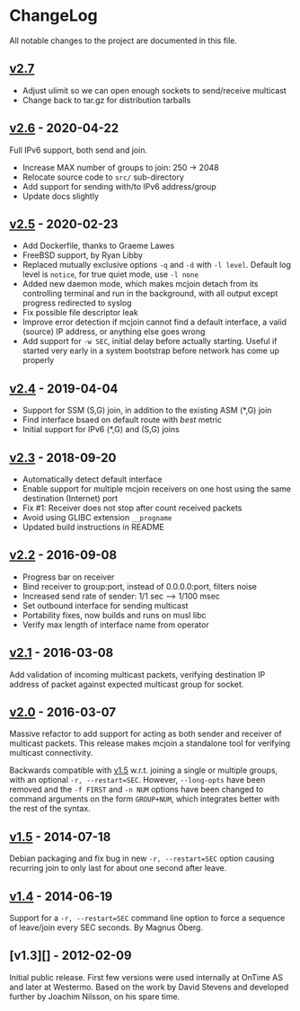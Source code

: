 ChangeLog
=========

All notable changes to the project are documented in this file.

[v2.7][UNRELEASED]
---------------------

- Adjust ulimit so we can open enough sockets to send/receive multicast
- Change back to tar.gz for distribution tarballs


[v2.6][] - 2020-04-22
---------------------

Full IPv6 support, both send and join.

- Increase MAX number of groups to join: 250 -> 2048
- Relocate source code to `src/` sub-directory
- Add support for sending with/to IPv6 address/group
- Update docs slightly


[v2.5][] - 2020-02-23
---------------------

- Add Dockerfile, thanks to Graeme Lawes
- FreeBSD support, by Ryan Libby
- Replaced mutually exclusive options `-q` and `-d` with `-l level`.
  Default log level is `notice`, for true quiet mode, use `-l none`
- Added new daemon mode, which makes mcjoin detach from its controlling
  terminal and run in the background, with all output except progress
  redirected to syslog
- Fix possible file descriptor leak
- Improve error detection if mcjoin cannot find a default interface,
  a valid (source) IP address, or anything else goes wrong
- Add support for `-w SEC`, initial delay before actually starting.
  Useful if started very early in a system bootstrap before network
  has come up properly


[v2.4][] - 2019-04-04
---------------------

- Support for SSM (S,G) join, in addition to the existing ASM (*,G) join
- Find interface bsaed on default route with *best* metric
- Initial support for IPv6 (*,G) and (S,G) joins


[v2.3][] - 2018-09-20
---------------------

- Automatically detect default interface
- Enable support for multiple mcjoin receivers on one host using the
  same destination (Internet) port
- Fix #1: Receiver does not stop after count received packets
- Avoid using GLIBC extension `__progname`
- Updated build instructions in README


[v2.2][] - 2016-09-08
---------------------

- Progress bar on receiver
- Bind receiver to group:port, instead of 0.0.0.0:port, filters noise
- Increased send rate of sender: 1/1 sec --> 1/100 msec
- Set outbound interface for sending multicast
- Portability fixes, now builds and runs on musl libc
- Verify max length of interface name from operator


[v2.1][] - 2016-03-08
---------------------

Add validation of incoming multicast packets, verifying destination
IP address of packet against expected multicast group for socket.


[v2.0][] - 2016-03-07
---------------------

Massive refactor to add support for acting as both sender and receiver
of multicast packets.  This release makes mcjoin a standalone tool for
verifying multicast connectivity.

Backwards compatible with [v1.5][] w.r.t. joining a single or multiple
groups, with an optional `-r, --restart=SEC`.  However, `--long-opts`
have been removed and the `-f FIRST` and `-n NUM` options have been
changed to command arguments on the form `GROUP+NUM`, which integrates
better with the rest of the syntax.


[v1.5][] - 2014-07-18
---------------------

Debian packaging and fix bug in new `-r, --restart=SEC` option causing
recurring join to only last for about one second after leave.


[v1.4][] - 2014-06-19
---------------------

Support for a `-r, --restart=SEC` command line option to force a
sequence of leave/join every SEC seconds.  By Magnus Öberg.


[v1.3][] - 2012-02-09
---------------------

Initial public release.  First few versions were used internally at
OnTime AS and later at Westermo.  Based on the work by David Stevens
and developed further by Joachim Nilsson, on his spare time.


[UNRELEASED]: https://github.com/troglobit/mcjoin/compare/v2.6...HEAD
[v2.6]:       https://github.com/troglobit/mcjoin/compare/v2.5...v2.6
[v2.5]:       https://github.com/troglobit/mcjoin/compare/v2.4...v2.5
[v2.4]:       https://github.com/troglobit/mcjoin/compare/v2.3...v2.4
[v2.3]:       https://github.com/troglobit/mcjoin/compare/v2.2...v2.3
[v2.2]:       https://github.com/troglobit/mcjoin/compare/v2.1...v2.2
[v2.1]:       https://github.com/troglobit/mcjoin/compare/v2.0...v2.1
[v2.0]:       https://github.com/troglobit/mcjoin/compare/v1.5...v2.0
[v1.5]:       https://github.com/troglobit/mcjoin/compare/v1.4...v1.5
[v1.4]:       https://github.com/troglobit/mcjoin/compare/v1.3...v1.4
